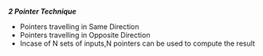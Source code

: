 ***2 Pointer Technique***

- Pointers travelling in Same Direction
- Pointers travelling in Opposite Direction
- Incase of N sets of inputs,N pointers can be used to compute the result

